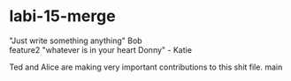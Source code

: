 # labi-15-merge

"Just write something anything" Bob  
 feature2
"whatever is in your heart Donny" - Katie


Ted and Alice are making very important contributions to this shit file.
 main
